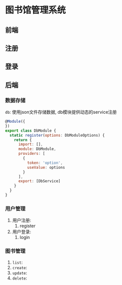 # 图书馆管理系统

## 前端

## 注册

## 登录

## 后端

### 数据存储

`db`: 使用json文件存储数据, db模块提供动态的service注册

```js
@Module({
})
export class DbModule {
  static register(options: DbModuleOptions) {
    return {
      import: [],
      module: DbModule,
      providers: [
        {
          token: 'option',
          useValue: options
        }
      ],
      export: [DbService]
    }
  }
}
```

### 用户管理

1. 用户注册:
   1. register
2. 用户登录:
   1. login

### 图书管理

1. `list`:
2. `create`:
3. `update`:
4. `delete`:
